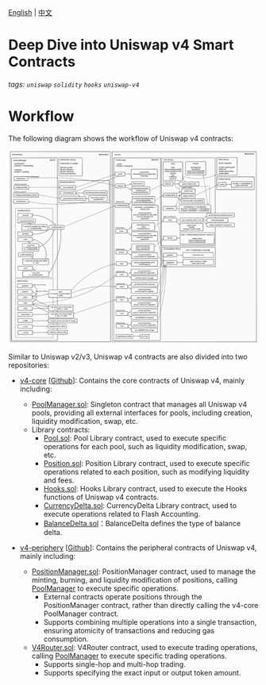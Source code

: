 [English](./README.md) | [中文](./README_zh.md)

# Deep Dive into Uniswap v4 Smart Contracts

###### tags: `uniswap` `solidity` `hooks` `uniswap-v4`

# Workflow

The following diagram shows the workflow of Uniswap v4 contracts:

![](./assets/uniswap-v4-workflow.png)

Similar to Uniswap v2/v3, Uniswap v4 contracts are also divided into two repositories:

* [v4-core](./v4-core/en/README.md) [[Github](https://github.com/Uniswap/v4-core)]: Contains the core contracts of Uniswap v4, mainly including:
    * [PoolManager.sol](./v4-core/en/PoolManager.md): Singleton contract that manages all Uniswap v4 pools, providing all external interfaces for pools, including creation, liquidity modification, swap, etc.
    * Library contracts:
        * [Pool.sol](./v4-core/en/PoolLibrary.md): Pool Library contract, used to execute specific operations for each pool, such as liquidity modification, swap, etc.
        * [Position.sol](./v4-core/en/PositionLibrary.md): Position Library contract, used to execute specific operations related to each position, such as modifying liquidity and fees.
        * [Hooks.sol](./v4-core/en/HooksLibrary.md): Hooks Library contract, used to execute the Hooks functions of Uniswap v4 contracts.
        * [CurrencyDelta.sol](./v4-core/en/CurrencyDeltaLibrary.md): CurrencyDelta Library contract, used to execute operations related to Flash Accounting.
        * [BalanceDelta.sol](./v4-core/en/BalanceDelta.md)：BalanceDelta defines the type of balance delta.

* [v4-periphery](./v4-periphery/README.md) [[Github](https://github.com/Uniswap/v4-periphery/)]: Contains the peripheral contracts of Uniswap v4, mainly including:
    * [PositionManager.sol](./v4-periphery/PositionManager.md): PositionManager contract, used to manage the minting, burning, and liquidity modification of positions, calling [PoolManager](./v4-core/en/PoolManager.md) to execute specific operations.
        * External contracts operate positions through the PositionManager contract, rather than directly calling the v4-core PoolManager contract.
        * Supports combining multiple operations into a single transaction, ensuring atomicity of transactions and reducing gas consumption.
    * [V4Router.sol](./v4-periphery/V4Router.md): V4Router contract, used to execute trading operations, calling [PoolManager](./v4-core/en/PoolManager.md) to execute specific trading operations.
        * Supports single-hop and multi-hop trading.
        * Supports specifying the exact input or output token amount.
